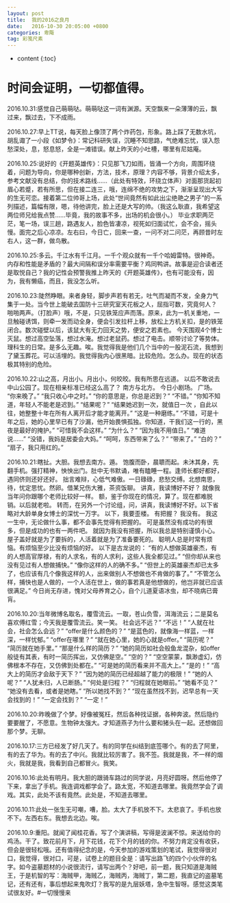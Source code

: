 ```yaml
---
layout: post
title:  我的2016之良月
date:   2016-10-30 20:05:00 +0800
categories: 卑陬
tag: 彩笺尺素
---
```


* content
{:toc}


时间会证明，一切都值得。
====================================
2016.10.31:感觉自己萌萌哒。萌萌哒这一词有渊源。天空飘来一朵薄薄的云，飘过来，飘过去，下不成雨。

2016.10.27:早上TT说，每天脸上像顶了两个炸药包，形象。路上踩了无数水坑，胡乱诹了一小段《如梦令》：常记科研失误，沉睡不知思路，气绝难忘忧，误入怨愁深处，息，怒息怒，全是一滩错误。献上昨天的小吐槽，哪里有尼姑庵。

2016.10.25:说好的《开题英雄传》：只见那飞刀如雨，皆涌一个方向，周围环绕着，问题为导向，你是哪种创新，方法，技术，原理？内容不够，背景介绍太多，参考文献没有总结，你的技术路线……（此处有特效，环绕立体声）对面那货起初眉心若蹙，若有所思，但在接二连三，哦，连绵不绝的攻势之下，渐渐呈现出大写的生无可恋。接着第二位帅哥上场，此处“世间竟然有如此出尘绝艳之男子”的一系列描述，篇幅有限，嗯，待他讲完，脸上还是大写的帅。（我这么耿直，我希望这两位师兄给我点赞……毕竟，我的故事不多，出场的机会很小。）
毕业求职两茫茫，笔一场，误三趟，路遇友人，脸色皆凄凉，视死如归面试忙，会不会，摇头慢。面完之后心凉凉。左右曰，今日亡，回来一查，一问不对二问茫，再顾昔时左右人，这一群，做鸟散。

2016.10.25:多云。千江水有千江月。一千个观众就有一千个哈姆雷特。很神奇。内存和性能是矛盾的？最大间隔和误分率需要平衡？鸡同鸭讲。故事是迎合读者还是取悦自己？我的记性会预警我推上昨天的《开题英雄传》，也有可能没有，因为，我有懒癌，而且，我没怎么听。

2016.10.23:陡然睁眼。来者身轻，脚步声若有若无，吐气而凝而不发，全身力气集于一处。当今世上能破去国防十三研究室天花板之人，屈指可数，究竟何人？
啪啪两声。（打脸声）哦，不是，只见铁笼应声而落。原来，此为一机关重地，一旦触碰诱饵，则牵一发而动全身，便会引发拉杆上移，放松上方机关扣，是的铁笼闭合。数次碰壁以后，该鼠大有无力回天之势，便安之若素也。
今天围观4个博士灭鼠。想过高空坠落，想过水淹。想过老鼠药。想过了电击。顺带讨论了等势体。理科生的日常。是多么无趣。唉。我觉得我是他们几个当中的一股泥石流，我想到了黛玉葬花。可以活埋的。我觉得我内心很黑暗。比较危险。怎么办。现在的状态极其特别的危险。

2016.10.22:山之高，月出小。月出小，何皎皎。我有所思在远道。
以后不敢说去中山公园了。现在相亲标准已经这么高了？
南方与北方。
今日小剧场。
广场。
“你来晚了。”
“我只收心中之时。”
“你的意思是，你总是迟到？”
“不错。”
“你知不知道，年轻人不能老是迟到。”
“结果呢？”
“结果她迟到一次，就值日一次 ，自此以往，她整整十年在所有人离开后才能才能离开。”
“这是一种磨练。”
“不错，可是十年之后，她的心里早已有了沙漏，他开始畏惧孤独。你知道，干我们这一行的，黑夜是最好的掩护。”
“可惜我不会这样。”
“为什么？”
“因为我不用值日。”
“难道说……”
“没错，我妈是居委会大妈。”
“呵呵，东西带来了么？”
“带来了。”
“白的？”
“扇子，我只用红的。”

2016.10.21:瞎扯。大胆。我想去南方。遁。
饱腹而卧，晨聩而起。未沐其身，先翻手机。强打精神，怏怏出门。肚中无书默诵，唯有瞌睡一程。逢师长都好都好，遇同侪则还好还好。
拙言难辩，心低气难傲。一日碌碌，悲愁交缚。北想南思，待，忧定思忧。然卵。借某兄伤大雅，茶资饭聊。
讲真，我读博好不好？
就像我当年问你跟哪个老师比较好一样。
额，鉴于你现在的情况，算了。现在都难脱销。以后就老啦。
转而，在另外一个讨论组，问，讲真，我读博好不好。以下省略对大龄单身女博士的深忧一万字。
以下，我要歪楼。
有把握？
我没有。
我这一生中，无论做什么事，都不会事先觉得有把握的。
可是虽然没有成功的有很多，但是成功的也有一两件吧。
就因为我没有把握，所以我总是特别谨慎小心。
屋子盖好就是为了要拆的，人活着就是为了准备要死的。
聪明人总是时常有烦恼。有烦恼至少比没有烦恼的好。
以下是古龙说的：
 “有的人想做英雄豪杰，有的人想高官厚禄，有的人求名，有的人求利，这些人我全都见过。”
 “但你却从来也没有见过有人想做捕快。”
 “像你这样的人的确不多。”
 “但世上的英雄豪杰却已太多了，也应该有几个像我这样的人，出来做别人不想做也不肯做的事了。”
 “不管怎么样，捕快也是人做的，一个人活在世上，做的事若真是他想做的，他岂非就已应该很满足。”
今日尚无存进，愧对父母养育之心，自个儿道夏语冰虫，却不晓病已膏肓。

2016.10.20:当年微博名取名，覆雪流云。一取，苍山负雪，洱海流云；二是莫名喜欢傅红雪；今天我是覆雪流云。笑一笑。
社会远不远？”
“不远！”
“人就在社会，社会怎么会远？”
“offer是什么颜色的？”
“是蓝色的，就像海一样蓝，一样深，一样忧郁。”
“offer在哪里？”
“就在她心里，她的心就是offer。”
“简历呢？”
“简历就在她手里。”
“那是什么样的简历？”
“她的简历如社会般鱼龙混杂，如offer般徒有其表，有时一简历挥出，又仿佛是空。”
“空的？”
“空空蒙蒙，飘渺虚幻，仿佛根本不存在，又仿佛到处都在。”
“可是她的简历看来并不高大上。”
“是的！”
“高大上的简历才会敌于天下？”
“因为她的简历已经超越了能力的极限！”
“她的人呢？”
“人犹未归，人已断肠。”
“何处是归程？”
“归程就在她眼前。”
“她看不见？”
“她没有去看，或者是她瞎。”
“所以她找不到？”
“现在虽然找不到，迟早总有一天会找到的！”
“一定会找到？”
“一定！”

2016.10.20:昨晚做了个梦。好像被冤枉，然后各种找证据，各种奔波。然后隐约要要醒了，不愿意。生物钟太强大。才知道燕子为什么要和猪头在一起。还想做回那个梦。无聊。

2016.10.17:三方已经发了好几天了。有的同学在纠结到底签哪个。有的去了阿里，有的去了华为。有的去了中兴。我就比较厉害了。我不签。我就是我，不一样的烟火，我就是我，我看到自己都冒火。我笑。

2016.10.16:此处有明月。我大胆的跟骑车路过的同学说，月亮好圆呀。然后他停了下来，拿出了手机。我连调戏都学会了。路太宽，不知道去哪里。我竟然学会了调戏。其实，此处不该有竟然。此处是，不知道去哪里。

2016.10.11:此处一张生无可嘲，嘈，脸。太大了手机放不下。太悲哀了。手机也放不下。左西右东。我想去北边。唉。

2016.10.9:重阳。就闻了闻桂花香。写了个演讲稿，写得是波澜不惊。来送给你的鸡汤。干了。致花前月下，月下花钱，花下个月的钱的你。不努力肯定没有收获，但会是很轻松哦。还有值得纪念的是，今天参加的游戏策划的笔试，我觉得很对口，我觉得，很对口，可是，试卷上的题目全是：请写出路飞的四个小伙伴的名字。如今盗墓题材的小说很流行，请写出两个？好吧，前一题，我只知道是海贼王，于是机智的写：海贼甲，海贼乙，海贼丙，海贼丁，第二题，我直记的盗墓笔记，还有还有，事后想起来鬼吹灯？我写的是九层妖塔，急中生智呀。感觉这类笔试很友好。#一切慢慢来